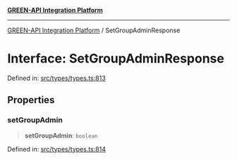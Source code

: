[**GREEN-API Integration Platform**](../README.md)

***

[GREEN-API Integration Platform](../globals.md) / SetGroupAdminResponse

# Interface: SetGroupAdminResponse

Defined in: [src/types/types.ts:813](https://github.com/green-api/greenapi-integration/blob/63683bb8d19b76d9e4ce6bd0a8121d8d2cf428af/src/types/types.ts#L813)

## Properties

### setGroupAdmin

> **setGroupAdmin**: `boolean`

Defined in: [src/types/types.ts:814](https://github.com/green-api/greenapi-integration/blob/63683bb8d19b76d9e4ce6bd0a8121d8d2cf428af/src/types/types.ts#L814)
